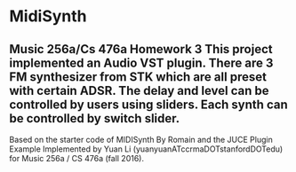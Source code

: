# MidiSynth
  
Music 256a/Cs 476a Homework 3 This project implemented an Audio VST plugin. There are 3 FM synthesizer from STK which are all preset with certain ADSR. The delay and level can be controlled by users using sliders. Each synth can be controlled by switch slider.
---
Based on the starter code of MIDISynth By Romain and the JUCE Plugin Example
Implemented by Yuan Li (yuanyuanATccrmaDOTstanfordDOTedu) for Music 256a / CS 476a (fall 2016).
